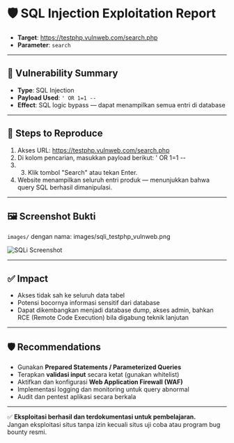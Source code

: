 # 🛡️ SQL Injection Exploitation Report

- **Target**: https://testphp.vulnweb.com/search.php  
- **Parameter**: `search`

---

## 🎯 Vulnerability Summary

- **Type**: SQL Injection
- **Payload Used**: `' OR 1=1 --`
- **Effect**: SQL logic bypass — dapat menampilkan semua entri di database

---

## 🧪 Steps to Reproduce

1. Akses URL: https://testphp.vulnweb.com/search.php
2. Di kolom pencarian, masukkan payload berikut: ' OR 1=1 --
3. 3. Klik tombol "Search" atau tekan Enter.
4. Website menampilkan seluruh entri produk — menunjukkan bahwa query SQL berhasil dimanipulasi.

---

## 🖼️ Screenshot Bukti
`images/` dengan nama: images/sqli_testphp_vulnweb.png 

![SQLi Screenshot](images/sqli_testphp_vulnweb.png)

---

## ✅ Impact

- Akses tidak sah ke seluruh data tabel
- Potensi bocornya informasi sensitif dari database
- Dapat dikembangkan menjadi database dump, akses admin, bahkan RCE (Remote Code Execution) bila digabung teknik lanjutan

---

## 🛡️ Recommendations

- Gunakan **Prepared Statements / Parameterized Queries**
- Terapkan **validasi input** secara ketat (gunakan whitelist)
- Aktifkan dan konfigurasi **Web Application Firewall (WAF)**
- Implementasi logging dan monitoring untuk query abnormal
- Audit dan pentest aplikasi secara berkala

---

✅ **Eksploitasi berhasil dan terdokumentasi untuk pembelajaran.**  
Jangan eksploitasi situs tanpa izin kecuali situs uji coba atau program bug bounty resmi.
